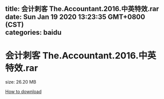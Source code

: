 
title: 会计刺客 The.Accountant.2016.中英特效.rar
date: Sun Jan 19 2020 13:23:35 GMT+0800 (CST)    
categories: baidu
---

# 会计刺客 The.Accountant.2016.中英特效.rar
size: 26.20 MB
 
 

[How to download](https://bpcam.bemobtrk.com/go/2ceec3aa-1ca2-46d6-b9ff-aaa5c184517c?jno=839)